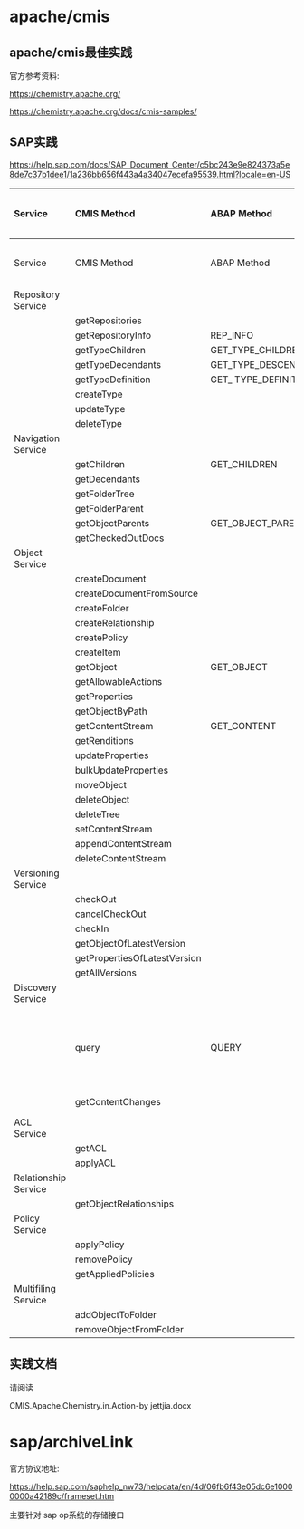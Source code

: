 # apache/cmis

## apache/cmis最佳实践

官方参考资料:

https://chemistry.apache.org/

https://chemistry.apache.org/docs/cmis-samples/



## SAP实践

https://help.sap.com/docs/SAP_Document_Center/c5bc243e9e824373a5e8de7c37b1dee1/1a236bb656f443a4a34047ecefa95539.html?locale=en-US

| Service              | CMIS Method                  | ABAP Method          | Convenience Implementation in Abstract Class | Required (ro = read-only, rw = read-write)                   |
| :------------------- | :--------------------------- | :------------------- | :------------------------------------------- | :----------------------------------------------------------- |
| Service              | CMIS Method                  | ABAP Method          | Convenience Implementation in Abstract Class | Required (ro = read-only, rw = read-write)                   |
| Repository Service   |                              |                      |                                              |                                                              |
|                      | getRepositories              |                      | X                                            | ro / rw                                                      |
|                      | getRepositoryInfo            | REP_INFO             | -                                            | ro / rw                                                      |
|                      | getTypeChildren              | GET_TYPE_CHILDREN    | -                                            | ro / rw                                                      |
|                      | getTypeDecendants            | GET_TYPE_DESCENDANTS | X                                            | ro / rw                                                      |
|                      | getTypeDefinition            | GET_ TYPE_DEFINITION | -                                            | ro / rw                                                      |
|                      | createType                   |                      | -                                            | -                                                            |
|                      | updateType                   |                      | -                                            | -                                                            |
|                      | deleteType                   |                      | -                                            | -                                                            |
| Navigation Service   |                              |                      |                                              |                                                              |
|                      | getChildren                  | GET_CHILDREN         | -                                            | ro / rw                                                      |
|                      | getDecendants                |                      | X                                            | -                                                            |
|                      | getFolderTree                |                      | X                                            | -                                                            |
|                      | getFolderParent              |                      | -                                            | ro / rw                                                      |
|                      | getObjectParents             | GET_OBJECT_PARENTS   | -                                            | ro / rw                                                      |
|                      | getCheckedOutDocs            |                      | -                                            | -                                                            |
| Object Service       |                              |                      |                                              |                                                              |
|                      | createDocument               |                      | -                                            | rw                                                           |
|                      | createDocumentFromSource     |                      | -                                            | rw                                                           |
|                      | createFolder                 |                      | -                                            | rw                                                           |
|                      | createRelationship           |                      | -                                            | -                                                            |
|                      | createPolicy                 |                      | -                                            | -                                                            |
|                      | createItem                   |                      | -                                            | -                                                            |
|                      | getObject                    | GET_OBJECT           | -                                            | ro / rw                                                      |
|                      | getAllowableActions          |                      | X                                            | ro / rw                                                      |
|                      | getProperties                |                      | X                                            | ro / rw                                                      |
|                      | getObjectByPath              |                      | -                                            | ro / rw                                                      |
|                      | getContentStream             | GET_CONTENT          | -                                            | ro / rw                                                      |
|                      | getRenditions                |                      | X                                            | -                                                            |
|                      | updateProperties             |                      | -                                            | rw                                                           |
|                      | bulkUpdateProperties         |                      | X                                            | -                                                            |
|                      | moveObject                   |                      | -                                            | ro / rw                                                      |
|                      | deleteObject                 |                      | -                                            | ro / rw                                                      |
|                      | deleteTree                   |                      | -                                            | ro / rw                                                      |
|                      | setContentStream             |                      | -                                            | ro / rw                                                      |
|                      | appendContentStream          |                      | -                                            | -                                                            |
|                      | deleteContentStream          |                      | -                                            | ro / rw                                                      |
| Versioning Service   |                              |                      |                                              |                                                              |
|                      | checkOut                     |                      | -                                            | rw                                                           |
|                      | cancelCheckOut               |                      | -                                            | rw                                                           |
|                      | checkIn                      |                      | -                                            | rw                                                           |
|                      | getObjectOfLatestVersion     |                      | -                                            | ro / rw                                                      |
|                      | getPropertiesOfLatestVersion |                      | X                                            | -                                                            |
|                      | getAllVersions               |                      | -                                            | rw                                                           |
| Discovery Service    |                              |                      |                                              |                                                              |
|                      | query                        | QUERY                | -                                            | ro / rw(metadata query is required, fulltext query is optional) |
|                      | getContentChanges            |                      | -                                            | -(used if available)                                         |
| ACL Service          |                              |                      |                                              |                                                              |
|                      | getACL                       |                      | -                                            | -                                                            |
|                      | applyACL                     |                      | -                                            | -                                                            |
| Relationship Service |                              |                      |                                              |                                                              |
|                      | getObjectRelationships       |                      | -                                            | -                                                            |
| Policy Service       |                              |                      | -                                            | -                                                            |
|                      | applyPolicy                  |                      | -                                            | -                                                            |
|                      | removePolicy                 |                      | -                                            | -                                                            |
|                      | getAppliedPolicies           |                      |                                              |                                                              |
| Multifiling Service  |                              |                      |                                              |                                                              |
|                      | addObjectToFolder            |                      | -                                            | -                                                            |
|                      | removeObjectFromFolder       |                      | -                                            | -                                                            |



## 实践文档

请阅读

CMIS.Apache.Chemistry.in.Action-by jettjia.docx



# sap/archiveLink

官方协议地址:

https://help.sap.com/saphelp_nw73/helpdata/en/4d/06fb6f43e05dc6e10000000a42189c/frameset.htm



主要针对 sap op系统的存储接口



